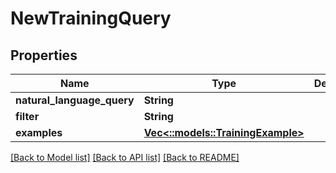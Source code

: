 # NewTrainingQuery

## Properties
Name | Type | Description | Notes
------------ | ------------- | ------------- | -------------
**natural_language_query** | **String** |  | [optional] 
**filter** | **String** |  | [optional] 
**examples** | [**Vec<::models::TrainingExample>**](TrainingExample.md) |  | [optional] 

[[Back to Model list]](../README.md#documentation-for-models) [[Back to API list]](../README.md#documentation-for-api-endpoints) [[Back to README]](../README.md)



